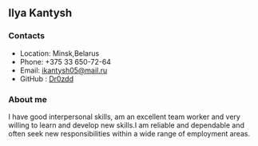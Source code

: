 ## Ilya Kantysh

### Contacts
* Location: Minsk,Belarus
*  Phone: +375 33 650-72-64
* Email: ikantysh05@mail.ru
* GitHub : [Dr0zdd](https://github.com/Dr0zdd)

### About me
I have good interpersonal skills,
am an excellent team worker and
very willing to learn and develop
new skills.I am reliable and dependable
and often seek new responsibilities
within a wide range of employment areas.